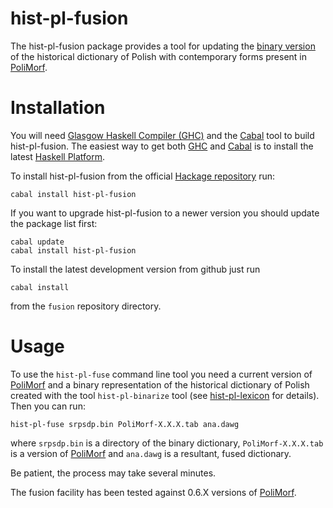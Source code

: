 hist-pl-fusion
==============

The hist-pl-fusion package provides a tool for updating the
[binary version][hist-pl-lexicon] of the historical dictionary
of Polish with contemporary forms present in [PoliMorf][polimorf].


Installation
============

You will need [Glasgow Haskell Compiler (GHC)][ghc] and the [Cabal][cabal] tool
to build hist-pl-fusion.  The easiest way to get both [GHC][ghc] and [Cabal][cabal]
is to install the latest [Haskell Platform][haskell-platform].

To install hist-pl-fusion from the official [Hackage repository][hackage-repo] run:

    cabal install hist-pl-fusion

If you want to upgrade hist-pl-fusion to a newer version you should
update the package list first:

    cabal update 
    cabal install hist-pl-fusion

To install the latest development version from github just run

    cabal install

from the `fusion` repository directory.


Usage
=====

To use the `hist-pl-fuse` command line tool you need a current version
of [PoliMorf][polimorf] and a binary representation of the historical
dictionary of Polish created with the tool `hist-pl-binarize` tool
(see [hist-pl-lexicon][hist-pl-lexicon] for details).
Then you can run:

    hist-pl-fuse srpsdp.bin PoliMorf-X.X.X.tab ana.dawg

where `srpsdp.bin` is a directory of the binary dictionary, `PoliMorf-X.X.X.tab`
is a version of [PoliMorf][polimorf] and `ana.dawg` is a resultant, fused
dictionary.

Be patient, the process may take several minutes.

The fusion facility has been tested against 0.6.X versions of [PoliMorf][polimorf].


[hackage-repo]: http://hackage.haskell.org/package/hist-pl-fusion "hist-pl-fusion Hackage repository"
[ghc]: http://www.haskell.org/ghc "Glasgow Haskell Compiler"
[ghci]: http://www.haskell.org/ghc/docs/latest/html/users_guide/ghci.html "GHCi"
[cabal]: http://www.haskell.org/cabal "Cabal"
[haskell-platform]: http://www.haskell.org/platform "Haskell Platform"
[polimorf]: http://zil.ipipan.waw.pl/PoliMorf "PoliMorf"
[hist-pl-lexicon]: https://github.com/kawu/hist-pl/tree/master/lexicon#hist-pl-lexicon "hist-pl-lexicon package"
